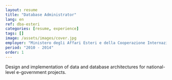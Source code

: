 ```yaml
---
layout: resume
title: "Database Administrator"
lang: en
ref: dba-esteri
categories: [resume, experience]
tags: []
image: /assets/images/cover.jpg
employer: "Ministero degli Affari Esteri e della Cooperazione Internazionale"
period: "2010 - 2014"
order: 1
---
```


Design and implementation of data and database architectures for national-level e-government projects.
